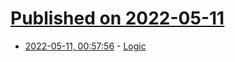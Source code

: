# [Published on 2022-05-11](index.md)

* [2022-05-11, 00:57:56](https://news.ycombinator.com/item?id=31334617) - [Logic](https://wiki.xxiivv.com/site/logic.html)
